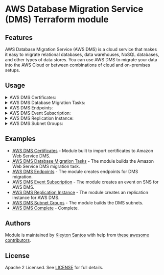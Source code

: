 # AWS Database Migration Service (DMS) Terraform module

## Features

AWS Database Migration Service (AWS DMS) is a cloud service that makes it easy to migrate relational databases, data warehouses, NoSQL databases, and other types of data stores. You can use AWS DMS to migrate your data into the AWS Cloud or between combinations of cloud and on-premises setups.

## Usage

<details>
  <summary>AWS DMS Certificates:</summary>

```hcl
module "certificates" {
  source = "../../modules/certificates/"

  create = true

  certificate_id  = "name"
  certificate_pem = file("path_pem_file")

  tags = var.tags
}
```
</details>

<details>
  <summary>AWS DMS Database Migration Tasks:</summary>

```hcl
module "migration_tasks" {
  source = "github.com/kleytonhsantos/terraform-aws-dms//modules/database_migration_tasks?ref=v1.0.1"
pef
  create = true

  cdc_start_time            = "timestamp"
  migration_type            = "full-load-and-cdc"
  replication_task_id       = "replication-1.example.com"
  replication_instance_arn  = "arn:aws:dms:us-east-1:123456789123:task:3QK6K5UPDEVILBQRLCXGJA5X5QN2O64SXYZ3TYS"
  source_endpoint_arn       = "arn:aws:dms:us-east-1:123456789123:endpoint:TREFHUQW63TJQQYQI7JJLFS5SZOF6LUH4E6J55Q"
  target_endpoint_arn       = "arn:aws:dms:us-east-1:123456789123:endpoint:TREFHUQW63TJQQYQI7JJLFS5SZOF6LUH4E6T66E"
  table_mappings            = file("./config/table_mappings.json")
  replication_task_settings = file("./config/replication_task_settings.json")

  tags = var.tags
}
```
</details>

<details>
  <summary>AWS DMS Endpoints:</summary>

```hcl
module "source_endpoint" {
  source = "github.com/kleytonhsantos/terraform-aws-dms//modules/endpoints?ref=v1.0.1"

  create = true

  endpoint_id                 = "replication-1.example.com"
  engine_name                 = "mysql"
  server_name                 = "database01.example.com"
  port                        = 3306
  username                    = root
  password                    = "root123"
  database_name               = "database_example"
  extra_connection_attributes = file("./config/extra_connection_attributes.json")

  tags = var.tags
}

module "target_endpoint" {
  source = "github.com/kleytonhsantos/terraform-aws-dms//modules/endpoints?ref=v1.0.1"

  create = true

  endpoint_id   = "replication-1.example.com"
  engine_name   = "s3"
  endpoint_type = "target"

  s3_settings = [{
    bucket_name             = s3.example.com"
    compression_type        = "GZIP"
  }]

  /* Examples
  mongodb_settings = [{
    auth_source = "mongo-test.example.com"
  }]

  kinesis_settings = [{
    message_format = "json-unformatted"
  }]

  kafka_settings = [{
    broker_name = "ec2-12-345-678-901.compute-1.amazonaws.com:2345,ec2-12-345-678-901.compute-1.amazonaws.com:9876"
  }]

  elasticsearch_settings = [{
    endpoint_uri = "test.elastsearch.example.com"
    service_access_role_arn = "arn:aws:iam::123456789012:role/aws-service-role/es.amazonaws.com/AWSServiceRoleForAmazonElasticsearchService"
  }]
  */

  tags = var.tags
}
```
</details>

<details>
  <summary>AWS DMS Event Subscription:</summary>

```hcl
module "event_subscription" {
 source = "github.com/kleytonhsantos/terraform-aws-dms//modules/event_subscription?ref=v1.0.1"

  create = true

  name             = "example1"
  sns_topic_arn    = arn:aws:sns:us-east-1:123456789012:dms
  source_type      = "replication-instance"
  source_ids       = [example01]
  event_categories = ["creation", "failure"]

  tags = var.tags
}
```
</details>

<details>
  <summary>AWS DMS Replication Instance:</summary>

```hcl
module "replication_instances" {
  source = "github.com/kleytonhsantos/terraform-aws-dms//modules/replication_instances?ref=v1.0.1"

  create = true

  replication_instance_id     = "name"
  vpc_security_group_ids      = "vpc-00b000f00"
  replication_subnet_group_id = "test_replication"
  availability_zone           = "us-east-1a"

  tags = var.tags
}
```
</details>

<details>
  <summary>AWS DMS Subnet Groups:</summary>

```hcl
module "subnet_groups" {

 source = "github.com/kleytonhsantos/terraform-aws-dms//modules/subnet_groups?ref=v1.0.1"

  create = true

  replication_subnet_group_description = "Example subnet groups for DMS"
  replication_subnet_group_id          = "Example subnet groups for DMS"

  subnet_ids = [
    subnet-0g2g5555g4g7g8g9w
    subnet-0g2g5555g4g7g8g9g
  ]

  tags = var.tags

}
```
</details>

## Examples

- [AWS DMS Certificates](https://github.com/kleytonhsantos/terraform-aws-dms/tree/main/examples/certificates) - Module built to import certificates to Amazon Web Service DMS.
- [AWS DMS Database Migration Tasks](https://github.com/kleytonhsantos/terraform-aws-dms/tree/main/examples/database_migration_tasks) - The module builds the Amazon Web Service DMS migration task.
- [AWS DMS Endpoints](https://github.com/kleytonhsantos/terraform-aws-dms/tree/main/examples/endpoints) - The module creates endpoints for DMS migration.
- [AWS DMS Event Subscription](https://github.com/kleytonhsantos/terraform-aws-dms/tree/main/examples/event_subscription) - The module creates an event on SNS for AWS DMS.
- [AWS DMS Replication Instance](https://github.com/kleytonhsantos/terraform-aws-dms/tree/main/examples/replication_instances) - The module creates an replication instance for AWS DMS.
- [AWS DMS Subnet Groups](https://github.com/kleytonhsantos/terraform-aws-dms/tree/main/examples/subnet_groups) - The module builds the DMS subnets.
- [AWS DMS Complete](https://github.com/kleytonhsantos/terraform-aws-dms/tree/main/examples/subnet_groups) - Complete.

## Authors

Module is maintained by [Kleyton Santos](https://github.com/kleytonhsantos) with help from [these awesome contributors](https://github.com/kleytonhsantos/terraform-aws-dms/graphs/contributors).

## License

Apache 2 Licensed. See [LICENSE](https://github.com/kleytonhsantos/terraform-aws-dms/blob/main/LICENSE) for full details.
